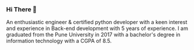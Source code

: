 ### Hi There 👋

<!--
**slalit360/slalit360** is a ✨ _special_ ✨ repository because its `README.md` (this file) appears on your GitHub profile.

Here are some ideas to get you started:

- 🔭 I’m currently working on ...
- 🌱 I’m currently learning ...
- 👯 I’m looking to collaborate on ...
- 🤔 I’m looking for help with ...
- 💬 Ask me about ...
- 📫 How to reach me: ...
- 😄 Pronouns: ...
- ⚡ Fun fact: ...
-->

An enthusiastic engineer &amp; certified python developer with a keen interest and experience in Back-end development with 5 years of experience.
I am graduated from the Pune University in 2017 with a bachelor's degree in information technology with a CGPA of 8.5. 
